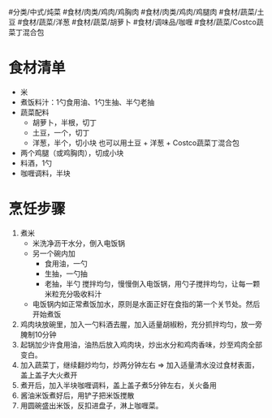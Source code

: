  #分类/中式/炖菜 #食材/肉类/鸡肉/鸡胸肉 #食材/肉类/鸡肉/鸡腿肉 #食材/蔬菜/土豆 #食材/蔬菜/洋葱 #食材/蔬菜/胡萝卜 #食材/调味品/咖喱 #食材/蔬菜/Costco蔬菜丁混合包

# 食材清单

- 米
- 煮饭料汁：1勺食用油、1勺生抽、半勺老抽
- 蔬菜配料
    - 胡萝卜，半根，切丁
    - 土豆，一个，切丁
    - 洋葱，半个，切小块
    也可以用土豆 + 洋葱 + Costco蔬菜丁混合包
- 两个鸡腿（或鸡胸肉），切成小块
- 料酒，1勺
- 咖喱调料，半块

# 烹饪步骤

1. 煮米
    - 米洗净沥干水分，倒入电饭锅
    - 另一个碗内加
      - 食用油，一勺
      - 生抽，一勺抽
      - 老抽，半勺
    搅拌均匀，慢慢倒入电饭锅，用勺子搅拌均匀，让每一颗米粒充分吸收料汁
    - 电饭锅内如正常煮饭加水，原则是水面正好在食指的第一个关节处。然后开始煮饭
2. 鸡肉块放碗里，加入一勺料酒去腥，加入适量胡椒粉，充分抓拌均匀，放一旁腌制10分钟
3. 起锅加少许食用油，油热后放入鸡肉块，炒出水分和鸡肉香味，炒至鸡肉全部变白。
4. 加入蔬菜丁，继续翻炒均匀，炒两分钟左右 ⇒ 加入适量清水没过食材表面，盖上盖子大火煮开
5. 煮开后，加入半块咖喱调料，盖上盖子煮5分钟左右，关火备用
6. 酱油米饭煮好后，用铲子把米饭搅散
7. 用圆碗盛出米饭，反扣进盘子，淋上咖喱菜。
